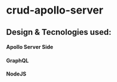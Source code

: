 # crud-apollo-server


## Design & Tecnologies used:
#### Apollo Server Side
#### GraphQL
#### NodeJS
